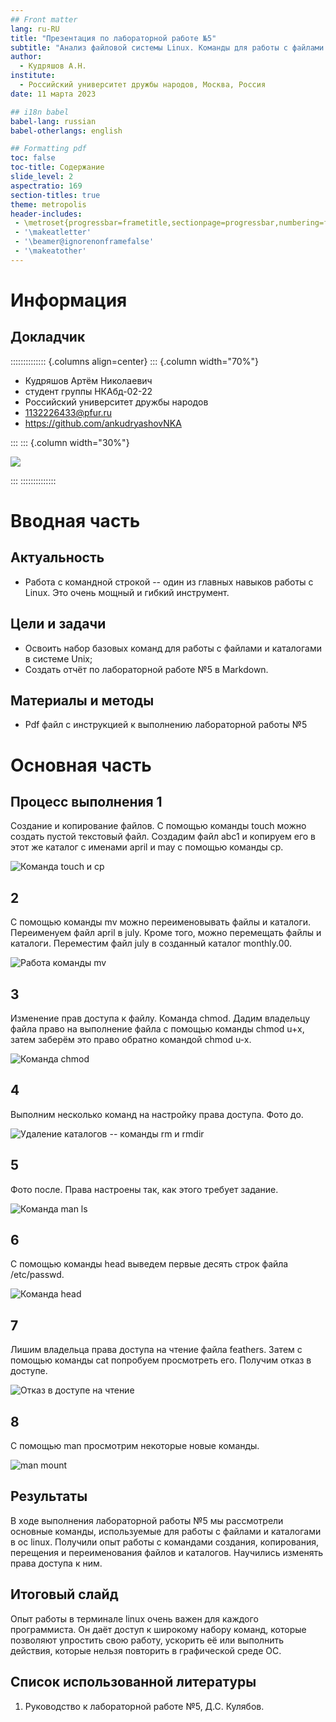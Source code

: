 ```yaml
---
## Front matter
lang: ru-RU
title: "Презентация по лабораторной работе №5"
subtitle: "Анализ файловой системы Linux. Команды для работы с файлами и каталогами"
author:
  - Кудряшов А.Н.
institute:
  - Российский университет дружбы народов, Москва, Россия
date: 11 марта 2023

## i18n babel
babel-lang: russian
babel-otherlangs: english

## Formatting pdf
toc: false
toc-title: Содержание
slide_level: 2
aspectratio: 169
section-titles: true
theme: metropolis
header-includes:
 - \metroset{progressbar=frametitle,sectionpage=progressbar,numbering=fraction}
 - '\makeatletter'
 - '\beamer@ignorenonframefalse'
 - '\makeatother'
---
```


# Информация

## Докладчик

:::::::::::::: {.columns align=center}
::: {.column width="70%"}

  * Кудряшов Артём Николаевич
  * студент группы НКАбд-02-22
  * Российский университет дружбы народов
  * [1132226433@pfur.ru](mailto:1132226433@pfur.ru)
  * <https://github.com/ankudryashovNKA>

:::
::: {.column width="30%"}

![](./image/me.jpg)

:::
::::::::::::::

# Вводная часть

## Актуальность

- Работа с командной строкой -- один из главных навыков работы с Linux. Это очень мощный и гибкий инструмент. 

## Цели и задачи

- Освоить набор базовых команд для работы с файлами и каталогами в системе Unix;
- Создать отчёт по лабораторной работе №5 в Markdown.

## Материалы и методы

- Pdf файл с инструкцией к выполнению лабораторной работы №5

# Основная часть

## Процесс выполнения 1

Создание и копирование файлов. С помощью команды touch можно создать пустой текстовый файл. Создадим файл abc1 и копируем его в этот же каталог с именами april и may с помощью команды cp.

![Команда touch и cp](image/1.jpg)

## 2

С помощью команды mv можно переименовывать файлы и каталоги. Переименуем файл april в july. Кроме того, можно перемещать файлы и каталоги. Переместим файл july в созданный каталог monthly.00.

![Работа команды mv](image/2.jpg)

## 3

Изменение прав доступа к файлу. Команда chmod. Дадим владельцу файла право на выполнение файла с помощью команды chmod u+x, затем заберём это право обратно командой chmod u-x.

![Команда chmod](image/3.jpg)

## 4

Выполним несколько команд на настройку права доступа. Фото до.

![Удаление каталогов -- команды rm и rmdir](image/4.jpg)

## 5

Фото после. Права настроены так, как этого требует задание.

![Команда man ls](image/5.jpg)

## 6

С помощью команды head выведем первые десять строк файла /etc/passwd.

![Команда head](image/6.jpg)

## 7

Лишим владельца права доступа на чтение файла feathers. Затем с помощью команды cat попробуем просмотреть его. Получим отказ в доступе.

![Отказ в доступе на чтение](image/7.jpg)

## 8

С помощью man просмотрим некоторые новые команды.

![man mount](image/8.jpg)


## Результаты

  В ходе выполнения лабораторной работы №5 мы рассмотрели основные команды, используемые для работы с файлами и каталогами в ос linux. Получили опыт работы с командами создания, копирования, перещения и переименования файлов и каталогов. Научились изменять права доступа к ним.
  
## Итоговый слайд

  Опыт работы в терминале linux очень важен для каждого программиста. Он даёт доступ к широкому набору команд, которые позволяют упростить свою работу, ускорить её или выполнить действия, которые нельзя повторить в графической среде ОС.

## Список использованной литературы

1. Руководство к лабораторной работе №5, Д.С. Кулябов.

